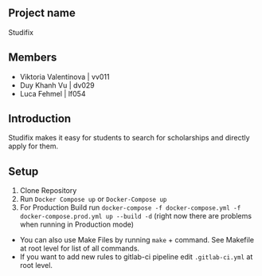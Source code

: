 ## Project name
Studifix

## Members
- Viktoria Valentinova | vv011
- Duy Khanh Vu | dv029
- Luca Fehmel | lf054

## Introduction
Studifix makes it easy for students to search for scholarships and directly apply for them. 

## Setup 

1. Clone Repository
2. Run `Docker Compose up` or `Docker-Compose up`
3. For Production Build run `docker-compose -f docker-compose.yml -f docker-compose.prod.yml up --build -d` (right now there are problems when running in Production mode)

- You can also use Make Files by running `make` + command. See Makefile at root level for list of all commands.
- If you want to add new rules to gitlab-ci pipeline edit `.gitlab-ci.yml` at root level.
